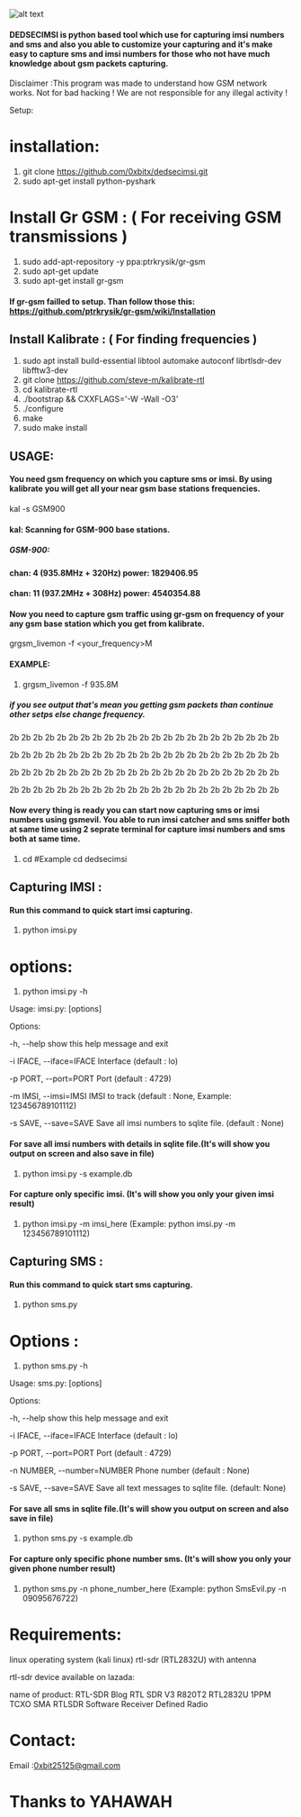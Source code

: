 
![alt text](https://github.com/0xbitx/dedsecimsi/blob/main/dedsecimsi.png "DEDSECIMSI")

#### DEDSECIMSI is python based tool which use for capturing imsi numbers and sms and also you able to customize your capturing and it's make easy to capture sms and imsi numbers for those who not have much knowledge about gsm packets capturing.

Disclaimer :This program was made to understand how GSM network works. Not for bad hacking ! We are not responsible for any illegal activity !

Setup:

# installation: 
1. git clone https://github.com/0xbitx/dedsecimsi.git
1. sudo apt-get install python-pyshark

# Install Gr GSM : ( For receiving GSM transmissions )
1. sudo add-apt-repository -y ppa:ptrkrysik/gr-gsm
1. sudo apt-get update
1. sudo apt-get install gr-gsm

#### If gr-gsm failled to setup. Than follow those this: https://github.com/ptrkrysik/gr-gsm/wiki/Installation

## Install Kalibrate : ( For finding frequencies )

1. sudo apt install build-essential libtool automake autoconf librtlsdr-dev libfftw3-dev
2. git clone https://github.com/steve-m/kalibrate-rtl
3. cd kalibrate-rtl
4. ./bootstrap && CXXFLAGS='-W -Wall -O3'
5. ./configure
6. make
7. sudo make install

## USAGE:

#### You need gsm frequency on which you capture sms or imsi. By using kalibrate you will get all your near gsm base stations frequencies.

kal -s GSM900

#### kal: Scanning for GSM-900 base stations.

##### GSM-900:

#### chan: 4 (935.8MHz + 320Hz)	power: 1829406.95

#### chan: 11 (937.2MHz + 308Hz)	power: 4540354.88

#### Now you need to capture gsm traffic using gr-gsm on frequency of your any gsm base station which you get from kalibrate.

grgsm_livemon -f <your_frequency>M

#### EXAMPLE:

1. grgsm_livemon -f 935.8M

##### if you see output that's mean you getting gsm packets than continue other setps else change frequency.

2b 2b 2b 2b 2b 2b 2b 2b 2b 2b 2b 2b 2b 2b 2b 2b 2b 2b 2b 2b 2b 2b 2b

2b 2b 2b 2b 2b 2b 2b 2b 2b 2b 2b 2b 2b 2b 2b 2b 2b 2b 2b 2b 2b 2b 2b

2b 2b 2b 2b 2b 2b 2b 2b 2b 2b 2b 2b 2b 2b 2b 2b 2b 2b 2b 2b 2b 2b 2b

2b 2b 2b 2b 2b 2b 2b 2b 2b 2b 2b 2b 2b 2b 2b 2b 2b 2b 2b 2b 2b 2b 2b

#### Now every thing is ready you can start now capturing sms or imsi numbers using gsmevil. You able to run imsi catcher and sms sniffer both at same time using 2 seprate terminal for capture imsi numbers and sms both at same time.

1. cd <your dedsecimsi folder> #Example cd dedsecimsi
  
  ## Capturing IMSI :
  
  #### Run this command to quick start imsi capturing.
  
  1. python imsi.py

# options:

1. python imsi.py -h                                                                                           

Usage: imsi.py: [options]

Options:

-h, --help            show this help message and exit

-i IFACE, --iface=IFACE  Interface (default : lo)

-p PORT, --port=PORT  Port (default : 4729)

-m IMSI, --imsi=IMSI  IMSI to track (default : None, Example: 123456789101112)

-s SAVE, --save=SAVE  Save all imsi numbers to sqlite file. (default : None)

#### For save all imsi numbers with details in sqlite file.(It's will show you output on screen and also save in file)

1. python imsi.py -s example.db

#### For capture only specific imsi. (It's will show you only your given imsi result)

1. python imsi.py -m imsi_here (Example: python imsi.py -m 123456789101112)

 ## Capturing SMS :
#### Run this command to quick start sms capturing.

1. python sms.py

# Options :

1. python sms.py -h                                                                                           

Usage: sms.py: [options]

Options:

-h, --help                show this help message and exit

-i IFACE, --iface=IFACE   Interface (default : lo)

-p PORT, --port=PORT      Port (default : 4729)

-n NUMBER, --number=NUMBER  Phone number (default : None)

-s SAVE, --save=SAVE  Save all text messages to sqlite file. (default: None)

#### For save all sms in sqlite file.(It's will show you output on screen and also save in file)

1. python sms.py -s example.db

#### For capture only specific phone number sms. (It's will show you only your given phone number result)

1. python sms.py -n phone_number_here (Example: python SmsEvil.py -n 09095676722)


# Requirements:

linux operating system (kali linux) rtl-sdr (RTL2832U) with antenna

rtl-sdr device available on lazada:

name of product: RTL-SDR Blog RTL SDR V3 R820T2 RTL2832U 1PPM TCXO SMA RTLSDR Software Receiver Defined Radio

# Contact:
Email :0xbit25125@gmail.com

# Thanks to YAHAWAH
